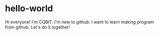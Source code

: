 # hello-world

Hi everyone! 
I'm CQBIT. 
I'm new to github. 
I want to learn making program from github. 
Let's do it together!
